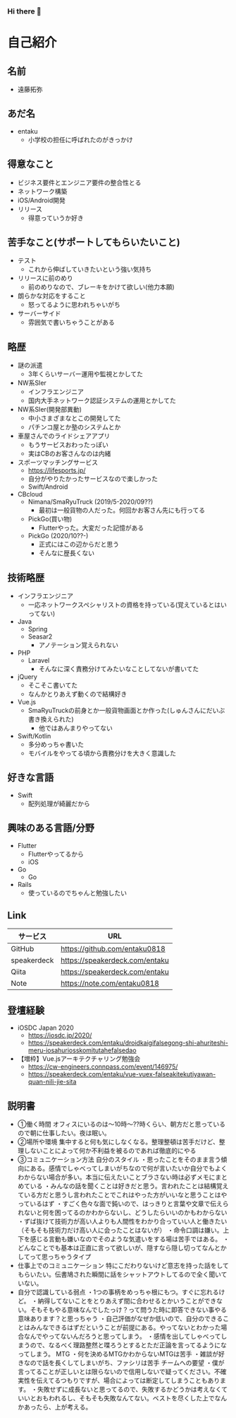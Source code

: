 ### Hi there 👋

<!--
**entaku0818/entaku0818** is a ✨ _special_ ✨ repository because its `README.md` (this file) appears on your GitHub profile.

Here are some ideas to get you started:

- 🔭 I’m currently working on ...
- 🌱 I’m currently learning ...
- 👯 I’m looking to collaborate on ...
- 🤔 I’m looking for help with ...
- 💬 Ask me about ...
- 📫 How to reach me: ...
- 😄 Pronouns: ...
- ⚡ Fun fact: ...
-->
# 自己紹介
## 名前
- 遠藤拓弥

## あだ名
- entaku
    - 小学校の担任に呼ばれたのがきっかけ

## 得意なこと
- ビジネス要件とエンジニア要件の整合性とる
- ネットワーク構築
- iOS/Android開発
- リリース
    - 得意っていうか好き

## 苦手なこと(サポートしてもらいたいこと)
- テスト
    - これから伸ばしていきたいという強い気持ち
- リリースに前のめり
    - 前のめりなので、ブレーキをかけて欲しい(他力本願)
- 朗らかな対応をすること
    - 怒ってるように思われちゃいがち
- サーバーサイド
    - 雰囲気で書いちゃうことがある

## 略歴
- 謎の派遣 
    - 3年くらいサーバー運用や監視とかしてた
- NW系SIer
    - インフラエンジニア
    - 国内大手ネットワーク認証システムの運用とかしてた
- NW系SIer(開発部異動)
    - 中小さまざまなとこの開発してた
    - パチンコ屋とか塾のシステムとか
- 車屋さんでのライドシェアアプリ
    - もうサービスおわったっぽい
    - 実はCBのお客さんなのは内緒
- スポーツマッチングサービス
    - https://lifesports.jp/
    - 自分がやりたかったサービスなので楽しかった
    - Swift/Android
 - CBcloud
     - Nimana/SmaRyuTruck (2019/5-2020/09??)
         - 最初は一般貨物の人だった。何回かお客さん先にも行ってる
     - PickGo(買い物)
         - Flutterやった。大変だった記憶がある
     - PickGo (2020/10??-)
         - 正式にはこの辺からだと思う
         - そんなに歴長くない
         
## 技術略歴
- インフラエンジニア
    - 一応ネットワークスペシャリストの資格を持っている(覚えているとはいってない)
- Java
    - Spring
    - Seasar2
      - アノテーション覚えられない
- PHP
    - Laravel
        - そんなに深く責務分けてみたいなことしてないが書いてた
- jQuery
    - そこそこ書いてた
    - なんかとりあえず動くので結構好き
- Vue.js
    - SmaRyuTruckの前身とか一般貨物画面とか作った(しゅんさんにだいぶ書き換えられた)
        - 他ではあんまりやってない
- Swift/Kotlin
    - 多分めっちゃ書いた
    - モバイルをやってる頃から責務分けを大きく意識した

## 好きな言語
- Swift
    - 配列処理が綺麗だから

## 興味のある言語/分野
- Flutter
    - Flutterやってるから
    - iOS
- Go
    - Go
- Rails
    - 使っているのでちゃんと勉強したい

## Link
| サービス | URL | 
| -------- | -------- | 
| GitHub     | https://github.com/entaku0818     | 
| speakerdeck     | https://speakerdeck.com/entaku     | 
| Qiita     | https://speakerdeck.com/entaku     | 
| Note | https://note.com/entaku0818 |

## 登壇経験
- iOSDC Japan 2020 
    - https://iosdc.jp/2020/
    - https://speakerdeck.com/entaku/droidkaigifalsegong-shi-ahuriteshi-meru-iosahuriosskomitutahefalsedao
- 【増枠】Vue.jsアーキテクチャリング勉強会
    - https://cw-engineers.connpass.com/event/146975/
    - https://speakerdeck.com/entaku/vue-vuex-falseakitekutiyawan-quan-nili-jie-sita

## 説明書
- ①働く時間
    オフィスにいるのは〜10時〜??時くらい、朝方だと思っているので朝に仕事したい。夜は眠い。
- ②場所や環境
    集中すると何も気にしなくなる。整理整頓は苦手だけど、整理しないことによって何か不利益を被るのであれば徹底的にやる
- ③コミュニケーション方法
自分のスタイル
    ・思ったことをそのまま言う傾向にある。感情でしゃべってしまいがちなので何が言いたいか自分でもよくわからない場合が多い。本当に伝えたいことブラさない時は必ずメモにまとめている
    ・みんなの話を聞くことは好きだと思う。言われたことは結構覚えている方だと思うし言われたことでこれはやった方がいいなと思うことはやっているはず
    ・すごく色々な面で鈍いので、はっきりと言葉や文章で伝えられないと何を困ってるのかわからないし、どうしたらいいのかもわからない
    ・ずば抜けて技術力が高い人よりも人間性をわかり合っていい人と働きたい（そもそも技術力だけ高い人に会ったことはないが）
    ・命令口調は嫌い。上下を感じる言動も嫌いなのでそのような気遣いをする場は苦手ではある。
    ・ どんなことでも基本は正直に言って欲しいが、隠すなら隠し切ってなんとかしてって思っちゃうタイプ
- 仕事上でのコミュニケーション
    特にこだわりないけど意志を持った話をしてもらいたい。伝書鳩された瞬間に話をシャットアウトしてるので全く聞いていない。
- 自分で認識している弱点
    ・1つの事柄をめっちゃ根にもつ。すぐに忘れるけど。
    ・納得してないことをとりあえず間に合わせるとかいうことができない。そもそもやる意味なんでしたっけ？って問うた時に即答できない事やる意味あります？と思っちゃう
    ・自己評価がなぜか低いので、自分のできることはみんなできるはずだということが前提にある。やってないとわかった場合なんでやってないんだろうと思ってしまう。
    ・感情を出してしゃべってしまうので、なるべく理路整然と喋ろうとするとただ正論を言ってるようになってしまう。
MTG
    ・何を決めるMTGかわからないMTGは苦手
    ・雑談が好きなので話を長くしてしまいがち、ファシリは苦手
チームへの要望
    ・僕が言ってることが正しいとは限らないので信用しないで疑ってください。不確実性を伝えてるつもりですが、場合によっては断定してしまうこともあります。
    ・失敗せずに成長ないと思ってるので、失敗するかどうかは考えなくていいとおもわれるし、そもそも失敗なんてない。ベストを尽くした上でなんかあったら、上が考える。
